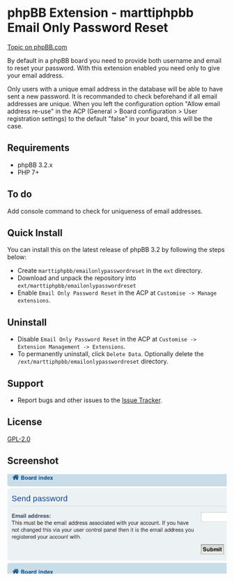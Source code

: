 # phpBB Extension - marttiphpbb Email Only Password Reset

[Topic on phpBB.com]()

By default in a phpBB board you need to provide both username and email to reset your password. With this extension enabled you need only to give your email address.

Only users with a unique email address in the database will be able to have sent a new password. It is recommanded to check beforehand if all email addresses are unique. When you left the configuration option "Allow email address re-use" in the ACP (General > Board configuration > User registration settings) to the default "false" in your board, this will be the case.

## Requirements

* phpBB 3.2.x
* PHP 7+

## To do

Add console command to check for uniqueness of email addresses.

## Quick Install

You can install this on the latest release of phpBB 3.2 by following the steps below:

* Create `marttiphpbb/emailonlypasswordreset` in the `ext` directory.
* Download and unpack the repository into `ext/marttiphpbb/emailonlypasswordreset`
* Enable `Email Only Password Reset` in the ACP at `Customise -> Manage extensions`.

## Uninstall

* Disable `Email Only Password Reset` in the ACP at `Customise -> Extension Management -> Extensions`.
* To permanently uninstall, click `Delete Data`. Optionally delete the `/ext/marttiphpbb/emailonlypasswordreset` directory.

## Support

* Report bugs and other issues to the [Issue Tracker](https://github.com/marttiphpbb/phpbb-ext-emailonlypasswordreset/issues).

## License

[GPL-2.0](license.txt)

## Screenshot

![Password reset](doc/emailonly.png)
